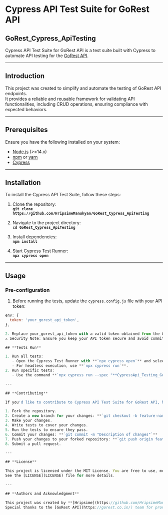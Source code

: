 # **Cypress API Test Suite for GoRest API**

## **GoRest_Cypress_ApiTesting**

Cypress API Test Suite for GoRest API is a test suite built with Cypress to automate API testing for the [GoRest API](https://gorest.co.in/).

---

## **Introduction**

This project was created to simplify and automate the testing of GoRest API endpoints.  
It provides a reliable and reusable framework for validating API functionalities, including CRUD operations, ensuring compliance with expected behaviors.

---

## **Prerequisites**

Ensure you have the following installed on your system:
- [Node.js](https://nodejs.org/) (>=14.x)
- [npm](https://www.npmjs.com/) or [yarn](https://yarnpkg.com/)
- [Cypress](https://www.cypress.io/)

---

## **Installation**

To install the Cypress API Test Suite, follow these steps:

1. Clone the repository:  
   **`git clone https://github.com/HripsimeManukyan/GoRest_Cypress_ApiTesting`**

2. Navigate to the project directory:  
   **`cd GoRest_Cypress_ApiTesting`**

3. Install dependencies:  
   **`npm install`**

4. Start Cypress Test Runner:  
   **`npx cypress open`**

---

## **Usage**

### Pre-configuration

1. Before running the tests, update the `cypress.config.js` file with your API token:
```javascript
env: {
  token: 'your_gorest_api_token',
},

2. Replace your_gorest_api_token with a valid token obtained from the GoRest API.
⚠️ Security Note: Ensure you keep your API token secure and avoid committing it to public repositories.

## **Tests Run**

1. Run all tests:
   - Open the Cypress Test Runner with **`npx cypress open`** and select tests to run.
   - For headless execution, use **`npx cypress run`**.
2. Run specific tests:
   - Use the command **`npx cypress run --spec "**CypressApi_Testing_GoRest\cypress\e2e\GoRestApiTesting\apiTests.cy.js"`**.

---

## **Contributing**

If you'd like to contribute to Cypress API Test Suite for GoRest API, here are some guidelines:

1. Fork the repository.
2. Create a new branch for your changes: **`git checkout -b feature-name`**
3. Make your changes.
4. Write tests to cover your changes.
5. Run the tests to ensure they pass.
6. Commit your changes: **`git commit -m "Description of changes"`**
7. Push your changes to your forked repository: **`git push origin feature-name`**
8. Submit a pull request.

---

## **License**

This project is licensed under the MIT License. You are free to use, modify, and distribute this software, provided proper attribution to the original author is included.  
See the [LICENSE](LICENSE) file for more details.

---

## **Authors and Acknowledgment**

This project was created by **[Hripsime](https://github.com/HripsimeManukyan)**.  
Special thanks to the [GoRest API](https://gorest.co.in/) team for providing the API used in this test suite.
